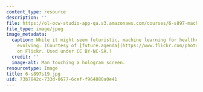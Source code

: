 ```yaml
---
content_type: resource
description: ''
file: https://ol-ocw-studio-app-qa.s3.amazonaws.com/courses/6-s897-machine-learning-for-healthcare-spring-2019/73b7842c733d06776ceff964880a0e41_6-s897s19.jpg
file_type: image/jpeg
image_metadata:
  caption: While it might seem futuristic, machine learning for healthcare is rapidly
    evolving. (Courtesy of [future.agenda](https://www.flickr.com/photos/131046472@N07/17903550186/)
    on Flickr. Used under CC BY-NC-SA.)
  credit: ''
  image-alt: Man touching a hologram screen.
resourcetype: Image
title: 6-s897s19.jpg
uid: 73b7842c-733d-0677-6cef-f964880a0e41
---
```

